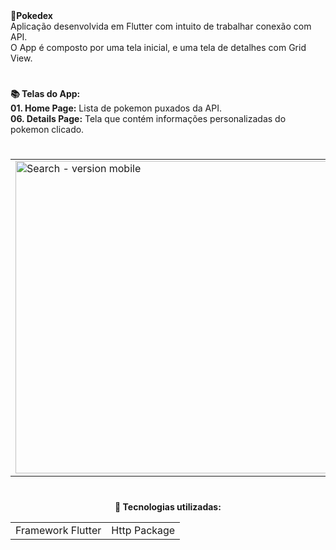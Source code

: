 <div> 
  <strong>🌟Pokedex </strong>
</div>

<div>
Aplicação desenvolvida em Flutter com intuito de trabalhar conexão com API.
</div>  
  
<div>  
  O App é composto por uma tela inicial, e uma tela de detalhes com Grid View.
 </div>

  #
<div align="left"> 
  <strong>📚 Telas do App:</strong>
</div>

<div align="left"> 
   <strong>01. Home Page:</strong> Lista de pokemon puxados da API.
</div>
<div align="left"> 
   <strong>06. Details Page:</strong> Tela que contém informações personalizadas do pokemon clicado.
</div>

  
  #

  <table align="center">
  <tr>
    <td>
      <img src="https://github.com/AndreWar10/solar-system-app/blob/master/assets/screens/getstarted_page.jpeg" alt="Search - version mobile" height="500px">
    </td>
    <td>
      <img src="https://github.com/AndreWar10/solar-system-app/blob/master/assets/screens/login_page.jpeg" alt="Details Page - version mobile" height="500px">
    </td>     
  </table>
  
#
  
  
  
<div align="center">  
  <strong> 💼 Tecnologias utilizadas: </strong>
</div>   

<table align="center">
 <tr>
  <td>Framework Flutter</td>  
  <td>Http Package</td>
 
  
 </tr>
</table>
